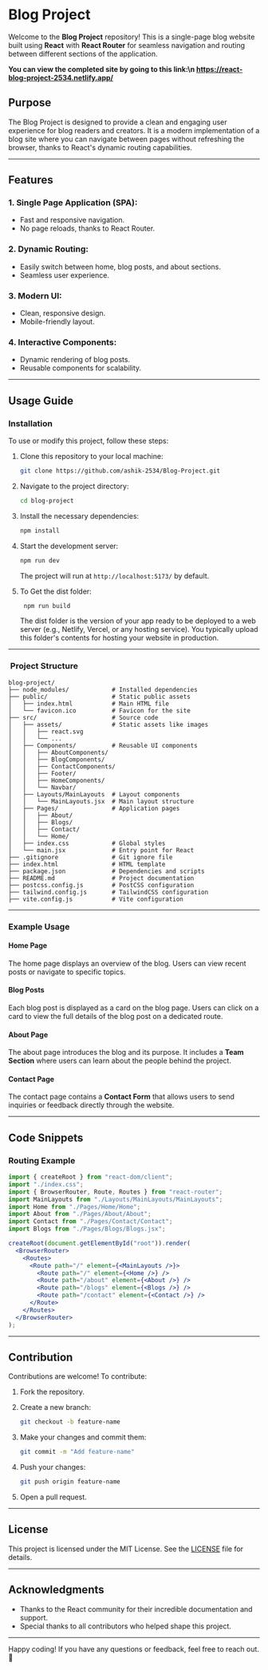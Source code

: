 # Blog Project

Welcome to the **Blog Project** repository! This is a single-page blog website built using **React** with **React Router** for seamless navigation and routing between different sections of the application.

**You can view the completed site by going to this link:\n
https://react-blog-project-2534.netlify.app/**

## Purpose

The Blog Project is designed to provide a clean and engaging user experience for blog readers and creators. It is a modern implementation of a blog site where you can navigate between pages without refreshing the browser, thanks to React's dynamic routing capabilities.

---

## Features

### 1. **Single Page Application (SPA):**

- Fast and responsive navigation.
- No page reloads, thanks to React Router.

### 2. **Dynamic Routing:**

- Easily switch between home, blog posts, and about sections.
- Seamless user experience.

### 3. **Modern UI:**

- Clean, responsive design.
- Mobile-friendly layout.

### 4. **Interactive Components:**

- Dynamic rendering of blog posts.
- Reusable components for scalability.

---

## Usage Guide

### Installation

To use or modify this project, follow these steps:

1. Clone this repository to your local machine:

   ```bash
   git clone https://github.com/ashik-2534/Blog-Project.git
   ```

2. Navigate to the project directory:

   ```bash
   cd blog-project
   ```

3. Install the necessary dependencies:

   ```bash
   npm install
   ```

4. Start the development server:

   ```bash
   npm run dev
   ```

   The project will run at `http://localhost:5173/` by default.

5. To Get the dist folder:

   ```bash
    npm run build
   ```

    The dist folder is the version of your app ready to be deployed to a web server (e.g., Netlify, Vercel, or any hosting service). You typically upload this folder's contents for hosting your website in production.

---

###  Project Structure

```
blog-project/
├── node_modules/            # Installed dependencies
├── public/                  # Static public assets
│   ├── index.html           # Main HTML file
│   └── favicon.ico          # Favicon for the site
├── src/                     # Source code
│   ├── assets/              # Static assets like images
│   │   ├── react.svg
│   │   └── ...
│   ├── Components/          # Reusable UI components
│   │   ├── AboutComponents/
│   │   ├── BlogComponents/
│   │   ├── ContactComponents/
│   │   ├── Footer/
│   │   ├── HomeComponents/
│   │   └── Navbar/
│   ├── Layouts/MainLayouts  # Layout components
│   │   └── MainLayouts.jsx  # Main layout structure
│   ├── Pages/               # Application pages
│   │   ├── About/
│   │   ├── Blogs/
│   │   ├── Contact/
│   │   └── Home/
│   ├── index.css            # Global styles
│   └── main.jsx             # Entry point for React
├── .gitignore               # Git ignore file
├── index.html               # HTML template
├── package.json             # Dependencies and scripts
├── README.md                # Project documentation
├── postcss.config.js        # PostCSS configuration
├── tailwind.config.js       # TailwindCSS configuration
├── vite.config.js           # Vite configuration
```

---

### Example Usage

#### Home Page

The home page displays an overview of the blog. Users can view recent posts or navigate to specific topics.

#### Blog Posts

Each blog post is displayed as a card on the blog page. Users can click on a card to view the full details of the blog post on a dedicated route.

#### About Page

The about page introduces the blog and its purpose. It includes a **Team Section** where users can learn about the people behind the project.

#### Contact Page

The contact page contains a **Contact Form** that allows users to send inquiries or feedback directly through the website.

---

## Code Snippets

### Routing Example

```jsx
import { createRoot } from "react-dom/client";
import "./index.css";
import { BrowserRouter, Route, Routes } from "react-router";
import MainLayouts from "./Layouts/MainLayouts/MainLayouts";
import Home from "./Pages/Home/Home";
import About from "./Pages/About/About";
import Contact from "./Pages/Contact/Contact";
import Blogs from "./Pages/Blogs/Blogs.jsx";

createRoot(document.getElementById("root")).render(
  <BrowserRouter>
    <Routes>
      <Route path="/" element={<MainLayouts />}>
        <Route path="/" element={<Home />} />
        <Route path="/about" element={<About />} />
        <Route path="/blogs" element={<Blogs />} />
        <Route path="/contact" element={<Contact />} />
      </Route>
    </Routes>
  </BrowserRouter>
);
```

---

## Contribution

Contributions are welcome! To contribute:

1. Fork the repository.
2. Create a new branch:

   ```bash
   git checkout -b feature-name
   ```

3. Make your changes and commit them:

   ```bash
   git commit -m "Add feature-name"
   ```

4. Push your changes:

   ```bash
   git push origin feature-name
   ```

5. Open a pull request.

---

## License

This project is licensed under the MIT License. See the [LICENSE](./LICENSE) file for details.

---

## Acknowledgments

- Thanks to the React community for their incredible documentation and support.
- Special thanks to all contributors who helped shape this project.

---

Happy coding! If you have any questions or feedback, feel free to reach out. 🚀
